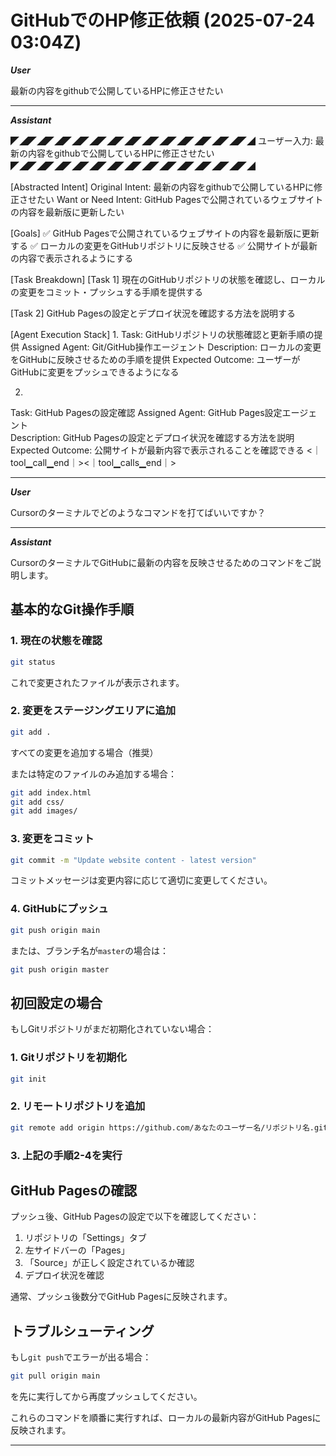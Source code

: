 <!-- Generated by SpecStory -->

# GitHubでのHP修正依頼 (2025-07-24 03:04Z)

_**User**_

最新の内容をgithubで公開しているHPに修正させたい

---

_**Assistant**_

◤◢◤◢◤◢◤◢◤◢◤◢◤◢◤◢◤◢◤◢◤◢◤◢◤◢◤◢
ユーザー入力: 最新の内容をgithubで公開しているHPに修正させたい
◤◢◤◢◤◢◤◢◤◢◤◢◤◢◤◢◤◢◤◢◤◢◤◢◤◢◤◢

[Abstracted Intent]
Original Intent: 最新の内容をgithubで公開しているHPに修正させたい
Want or Need Intent: GitHub Pagesで公開されているウェブサイトの内容を最新版に更新したい

[Goals]
✅ GitHub Pagesで公開されているウェブサイトの内容を最新版に更新する
✅ ローカルの変更をGitHubリポジトリに反映させる
✅ 公開サイトが最新の内容で表示されるようにする

[Task Breakdown]
[Task 1] 
現在のGitHubリポジトリの状態を確認し、ローカルの変更をコミット・プッシュする手順を提供する

[Task 2] 
GitHub Pagesの設定とデプロイ状況を確認する方法を説明する

[Agent Execution Stack]
1. 
Task: GitHubリポジトリの状態確認と更新手順の提供
Assigned Agent: Git/GitHub操作エージェント
Description: ローカルの変更をGitHubに反映させるための手順を提供
Expected Outcome: ユーザーがGitHubに変更をプッシュできるようになる

2. 
Task: GitHub Pagesの設定確認
Assigned Agent: GitHub Pages設定エージェント  
Description: GitHub Pagesの設定とデプロイ状況を確認する方法を説明
Expected Outcome: 公開サイトが最新内容で表示されることを確認できる
<｜tool▁call▁end｜><｜tool▁calls▁end｜>

---

_**User**_

Cursorのターミナルでどのようなコマンドを打てばいいですか？

---

_**Assistant**_

CursorのターミナルでGitHubに最新の内容を反映させるためのコマンドをご説明します。

## 基本的なGit操作手順

### 1. 現在の状態を確認
```bash
git status
```
これで変更されたファイルが表示されます。

### 2. 変更をステージングエリアに追加
```bash
git add .
```
すべての変更を追加する場合（推奨）

または特定のファイルのみ追加する場合：
```bash
git add index.html
git add css/
git add images/
```

### 3. 変更をコミット
```bash
git commit -m "Update website content - latest version"
```
コミットメッセージは変更内容に応じて適切に変更してください。

### 4. GitHubにプッシュ
```bash
git push origin main
```
または、ブランチ名が`master`の場合は：
```bash
git push origin master
```

## 初回設定の場合

もしGitリポジトリがまだ初期化されていない場合：

### 1. Gitリポジトリを初期化
```bash
git init
```

### 2. リモートリポジトリを追加
```bash
git remote add origin https://github.com/あなたのユーザー名/リポジトリ名.git
```

### 3. 上記の手順2-4を実行

## GitHub Pagesの確認

プッシュ後、GitHub Pagesの設定で以下を確認してください：

1. リポジトリの「Settings」タブ
2. 左サイドバーの「Pages」
3. 「Source」が正しく設定されているか確認
4. デプロイ状況を確認

通常、プッシュ後数分でGitHub Pagesに反映されます。

## トラブルシューティング

もし`git push`でエラーが出る場合：
```bash
git pull origin main
```
を先に実行してから再度プッシュしてください。

これらのコマンドを順番に実行すれば、ローカルの最新内容がGitHub Pagesに反映されます。

---

